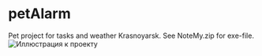 # petAlarm
Pet project for tasks and weather Krasnoyarsk. See NoteMy.zip for exe-file.
![Иллюстрация к проекту]([https://github.com/Pavel-Robot/petAlarm/blob/main/Screenshot.png])

